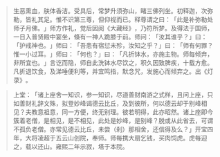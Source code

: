 > 生恶熏血，肤体香洁。受具后，常梦升须弥山，睹三佛列坐。初释迦，次弥勒，皆礼其足。惟不识第三尊，但仰视而已。释尊谓之曰：​「此是补弥勒处师子月佛。​」师方作礼，觉后因阅《大藏经》​，乃符所梦。及得法于国师，一日入普贤殿中宴坐，倏有一神人跪膝于前。师问：​「汝其谁乎？​」曰：​「护戒神也。​」师曰：​「吾患有宿愆未殄，汝知之乎？​」曰：​「师有何罪？惟一小过耳。​」师曰：​「何也？​」曰：​「凡折钵水，亦施主物。师每倾弃，非所宜也。​」言讫而隐，师自此洗钵水尽饮之，积久因致脾疾，十载方愈。凡折退饮食，及涕唾便利等，并宜鸣指，默念咒，发施心而倾弃之。出《灯录》​。

> 上堂：​「诸上座舍一知识，参一知识，尽道善财南游之式样，且问上座，只如善财礼辞文殊，拟登妙峰谒德云比丘，及到彼所，何以德云却于别峰相见？夫教意祖意，同一方便，终无别理。彼若明得，此亦昭然。诸上座即今簇着老僧，是相见，是不相见，此处是妙峰，是别峰？脱或从此省去，可谓不孤负老僧。亦常见德云比丘，未尝（刹）那相舍，还信得及么？​」开宝四年，大将凌超于五云山创院，奉师。师每携大扇乞钱，买肉饲虎。虎每迎之，载以还山。雍熙二年示寂，塔于本院。


